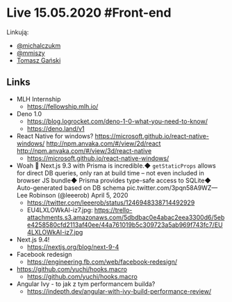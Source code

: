 # Live 15.05.2020 #Front-end

Linkują:

- [@michalczukm](https://twitter.com/michalczukm)
- [@mmiszy](https://twitter.com/mmiszy)
- [Tomasz Gański](https://www.linkedin.com/in/tomaszganski)

## Links

- MLH Internship
  - https://fellowship.mlh.io/
- Deno 1.0
  - https://blog.logrocket.com/deno-1-0-what-you-need-to-know/
  - https://deno.land/v1
- React Native for windows?
  https://microsoft.github.io/react-native-windows/
  http://npm.anvaka.com/#/view/2d/react
  http://npm.anvaka.com/#/view/3d/react-native
  - https://microsoft.github.io/react-native-windows/
- Woah 🤯 Next.js 9.3 with Prisma is incredible.◆ `getStaticProps` allows for direct DB queries, only ran at build time – not even included in browser JS bundle◆ Prisma provides type-safe access to SQLite◆ Auto-generated based on DB schema pic.twitter.com/3pqn58A9WZ— Lee Robinson (@leeerob) April 5, 2020
  - https://twitter.com/leeerob/status/1246948338714492929
  - EU4LXLOWkAI-iz7.jpg: https://trello-attachments.s3.amazonaws.com/5dbdbac0e4abac2eea3300d6/5ebe4258580cfd2113af40ee/44a761019b5c309723a5ab969f743fc7/EU4LXLOWkAI-iz7.jpg
- Next.js 9.4!
  - https://nextjs.org/blog/next-9-4
- Facebook redesign
  - https://engineering.fb.com/web/facebook-redesign/
- https://github.com/yuchi/hooks.macro
  - https://github.com/yuchi/hooks.macro
- Angular Ivy - to jak z tym performancem builda?
  - https://indepth.dev/angular-with-ivy-build-performance-review/
